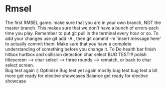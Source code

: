 # Rmsel
The first RMSEL game.
make sure that you are in your own branch, NOT the master branch.
This makes sure that we don't have a bunch of errors each time you play.
Remember to put git pull in the terminal every hour or so.
To add your changes use git add -A , then git commit -m 'insert message here' to actually commit them.
Make sure that you have a complete understanding of something before you change it.
To Do
health bar
finish hitbox hurtbox and collision detection
char select
BUG TEST!!!
polish titlescreen --> char select --> three rounds --> rematch, or back to char select screen.\
Bug test again :)
Optimize
Bug test yet again
mostly bug test
bug test a bit more
get ready for elective showcases
Balance
get ready for elective showcase
